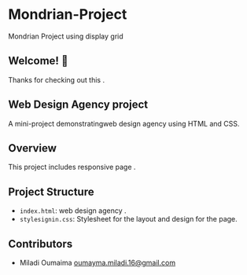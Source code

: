 # Mondrian-Project
Mondrian Project using  display grid
## Welcome! 👋

Thanks for checking out this .

##  Web Design Agency project
A mini-project demonstratingweb design agency using HTML and CSS.

## Overview

This project includes responsive page .

## Project Structure

- `index.html`: web design agency .
- `stylesignin.css`: Stylesheet for the layout and design for the page.

## Contributors

- Miladi Oumaima <oumayma.miladi.16@gmail.com>

